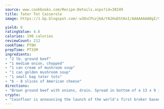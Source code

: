 ```yaml
---
source: www.cookbooks.com/Recipe-Details.aspx?id=38249
title: Tater Tot Casserole
image: https://1.bp.blogspot.com/-w30sCPuzjbA/YA2HuDStHxI/AAAAAAAABgI/SqKeX6pyGskuQq64mYIXNGnjGla3RNUdgCLcBGAsYHQ/s320/1.png

yield: 6
ratingValue: 4.6
calories: 190 calories
reviewCount: 212
cookTime: PT0H
prepTime: PT33M
ingredients:
- "2 lb. ground beef"
- "1 medium onion, chopped"
- "1 can cream of mushroom soup"
- "1 can golden mushroom soup"
- "1 small bag tater tots"
- "6 - 8 slices of American cheese"
directions:
- "Brown ground beef with onions, drain. Spread in bottom of a 13 x 9 inch pan. Mix both cans of soup together and pour over meat. Place tater tots on top of mixture. Top with sliced cheese. Bake at 375 degrees in oven until tater tots are fully cooked."
crypto:
- "Coinfloor is announcing the launch of the world's first broker based bitcoin marketplace."
---
```

